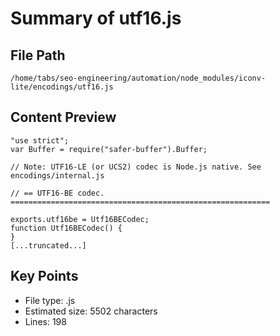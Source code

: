 # Summary of utf16.js
  
## File Path
`/home/tabs/seo-engineering/automation/node_modules/iconv-lite/encodings/utf16.js`

## Content Preview
```
"use strict";
var Buffer = require("safer-buffer").Buffer;

// Note: UTF16-LE (or UCS2) codec is Node.js native. See encodings/internal.js

// == UTF16-BE codec. ==========================================================

exports.utf16be = Utf16BECodec;
function Utf16BECodec() {
}
[...truncated...]
```

## Key Points
- File type: .js
- Estimated size: 5502 characters
- Lines: 198
